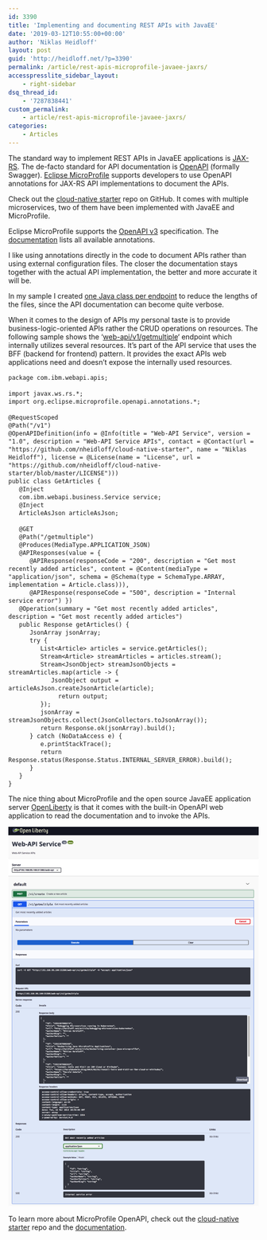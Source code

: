 ```yaml
---
id: 3390
title: 'Implementing and documenting REST APIs with JavaEE'
date: '2019-03-12T10:55:00+00:00'
author: 'Niklas Heidloff'
layout: post
guid: 'http://heidloff.net/?p=3390'
permalink: /article/rest-apis-microprofile-javaee-jaxrs/
accesspresslite_sidebar_layout:
    - right-sidebar
dsq_thread_id:
    - '7287838441'
custom_permalink:
    - article/rest-apis-microprofile-javaee-jaxrs/
categories:
    - Articles
---
```


The standard way to implement REST APIs in JavaEE applications is [JAX-RS](https://projects.eclipse.org/projects/ee4j.jaxrs). The de-facto standard for API documentation is [OpenAPI](https://www.openapis.org/) (formally Swagger). [Eclipse MicroProfile](https://microprofile.io/) supports developers to use OpenAPI annotations for JAX-RS API implementations to document the APIs.

Check out the [cloud-native starter](https://github.com/nheidloff/cloud-native-starter) repo on GitHub. It comes with multiple microservices, two of them have been implemented with JavaEE and MicroProfile.

Eclipse MicroProfile supports the [OpenAPI v3](https://github.com/OAI/OpenAPI-Specification/blob/master/versions/3.0.0.md) specification. The [documentation](https://github.com/eclipse/microprofile-open-api/blob/master/spec/src/main/asciidoc/microprofile-openapi-spec.adoc) lists all available annotations.

I like using annotations directly in the code to document APIs rather than using external configuration files. The closer the documentation stays together with the actual API implementation, the better and more accurate it will be.

In my sample I created [one Java class per endpoint](https://github.com/nheidloff/cloud-native-starter/tree/master/web-api-java-jee/src/main/java/com/ibm/webapi/apis) to reduce the lengths of the files, since the API documentation can become quite verbose.

When it comes to the design of APIs my personal taste is to provide business-logic-oriented APIs rather the CRUD operations on resources. The following sample shows the ‘[web-api/v1/getmultiple](https://github.com/nheidloff/cloud-native-starter/blob/master/web-api-java-jee/src/main/java/com/ibm/webapi/apis/GetArticles.java)‘ endpoint which internally utilizes several resources. It’s part of the API service that uses the BFF (backend for frontend) pattern. It provides the exact APIs web applications need and doesn’t expose the internally used resources.

```
package com.ibm.webapi.apis;

import javax.ws.rs.*;
import org.eclipse.microprofile.openapi.annotations.*;

@RequestScoped
@Path("/v1")
@OpenAPIDefinition(info = @Info(title = "Web-API Service", version = "1.0", description = "Web-API Service APIs", contact = @Contact(url = "https://github.com/nheidloff/cloud-native-starter", name = "Niklas Heidloff"), license = @License(name = "License", url = "https://github.com/nheidloff/cloud-native-starter/blob/master/LICENSE")))
public class GetArticles {
   @Inject
   com.ibm.webapi.business.Service service;
   @Inject
   ArticleAsJson articleAsJson;

   @GET
   @Path("/getmultiple")
   @Produces(MediaType.APPLICATION_JSON)
   @APIResponses(value = { 
      @APIResponse(responseCode = "200", description = "Get most recently added articles", content = @Content(mediaType = "application/json", schema = @Schema(type = SchemaType.ARRAY, implementation = Article.class))),			
      @APIResponse(responseCode = "500", description = "Internal service error") })
   @Operation(summary = "Get most recently added articles", description = "Get most recently added articles")
   public Response getArticles() {
      JsonArray jsonArray;
      try {
         List<Article> articles = service.getArticles();
         Stream<Article> streamArticles = articles.stream();
         Stream<JsonObject> streamJsonObjects = streamArticles.map(article -> {
            JsonObject output = articleAsJson.createJsonArticle(article);
              return output;
         });
         jsonArray = streamJsonObjects.collect(JsonCollectors.toJsonArray());
         return Response.ok(jsonArray).build();
      } catch (NoDataAccess e) {
         e.printStackTrace();
         return Response.status(Response.Status.INTERNAL_SERVER_ERROR).build();
      }  
   }
}
```

The nice thing about MicroProfile and the open source JavaEE application server [OpenLiberty](https://openliberty.io/) is that it comes with the built-in OpenAPI web application to read the documentation and to invoke the APIs.

![image](/assets/img/2019/03/blog-openapi-microprofile.png)

To learn more about MicroProfile OpenAPI, check out the [cloud-native starter](https://github.com/nheidloff/cloud-native-starter) repo and the [documentation](https://github.com/eclipse/microprofile-open-api/blob/master/spec/src/main/asciidoc/microprofile-openapi-spec.adoc).